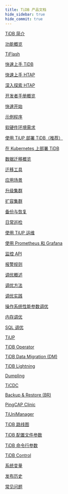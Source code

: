```yaml
---
title: TiDB 产品文档
hide_sidebar: true
hide_commit: true
---
```


<LearningPathContainer platform="tidb" title="TiDB" subTitle="TiDB 是 PingCAP 公司自主设计、研发的开源分布式关系型数据库。您可以在这里查看概念介绍、操作指南、应用开发、参考等产品文档。">

<LearningPath label="了解" icon="cloud1">

[TiDB 简介](https://docs.pingcap.com/zh/tidb/v7.5/overview)

[功能概览](https://docs.pingcap.com/zh/tidb/v7.5/basic-features)

[TiFlash](https://docs.pingcap.com/zh/tidb/v7.5/tiflash-overview)

</LearningPath>

<LearningPath label="试用" icon="cloud5">

[快速上手 TiDB](https://docs.pingcap.com/zh/tidb/v7.5/quick-start-with-tidb)

[快速上手 HTAP](https://docs.pingcap.com/zh/tidb/v7.5/quick-start-with-htap)

[深入探索 HTAP](https://docs.pingcap.com/zh/tidb/v7.5/explore-htap)

</LearningPath>

<LearningPath label="开发" icon="doc8">

[开发者手册概览](https://docs.pingcap.com/zh/tidb/v7.5/dev-guide-overview)

[快速开始](https://docs.pingcap.com/zh/tidb/v7.5/dev-guide-build-cluster-in-cloud)

[示例程序](https://docs.pingcap.com/zh/tidb/v7.5/dev-guide-sample-application-java-spring-boot)

</LearningPath>

<LearningPath label="部署" icon="deploy">

[软硬件环境需求](https://docs.pingcap.com/zh/tidb/v7.5/hardware-and-software-requirements)

[使用 TiUP 部署 TiDB（推荐）](https://docs.pingcap.com/zh/tidb/v7.5/production-deployment-using-tiup)

[在 Kubernetes 上部署 TiDB](https://docs.pingcap.com/zh/tidb-in-kubernetes/stable)

</LearningPath>

<LearningPath label="迁移" icon="cloud3">

[数据迁移概览](https://docs.pingcap.com/zh/tidb/v7.5/migration-overview)

[迁移工具](https://docs.pingcap.com/zh/tidb/v7.5/migration-tools)

[应用场景](https://docs.pingcap.com/zh/tidb/v7.5/migrate-aurora-to-tidb)

</LearningPath>

<LearningPath label="运维" icon="maintain">

[升级集群](https://docs.pingcap.com/zh/tidb/v7.5/upgrade-tidb-using-tiup)

[扩容集群](https://docs.pingcap.com/zh/tidb/v7.5/scale-tidb-using-tiup)

[备份与恢复](https://docs.pingcap.com/zh/tidb/v7.5/backup-and-restore-overview)

[日常巡检](https://docs.pingcap.com/zh/tidb/v7.5/daily-check)

[使用 TiUP 运维](https://docs.pingcap.com/zh/tidb/v7.5/maintain-tidb-using-tiup)

</LearningPath>

<LearningPath label="监控" icon="cloud6">

[使用 Prometheus 和 Grafana](https://docs.pingcap.com/zh/tidb/v7.5/tidb-monitoring-framework)

[监控 API](https://docs.pingcap.com/zh/tidb/v7.5/tidb-monitoring-api)

[报警规则](https://docs.pingcap.com/zh/tidb/v7.5/alert-rules)

</LearningPath>

<LearningPath label="调优" icon="tidb-cloud-tune">

[调优概述](https://docs.pingcap.com/zh/tidb/v7.5/performance-tuning-overview)

[调优方法](https://docs.pingcap.com/zh/tidb/v7.5/performance-tuning-methods)

[调优实践](https://docs.pingcap.com/zh/tidb/v7.5/performance-tuning-practices)

[操作系统性能参数调优](https://docs.pingcap.com/zh/tidb/v7.5/tune-operating-system)

[内存调优](https://docs.pingcap.com/zh/tidb/v7.5/configure-memory-usage)

[SQL 调优](https://docs.pingcap.com/zh/tidb/v7.5/sql-tuning-overview)

</LearningPath>

<LearningPath label="工具" icon="doc7">

[TiUP](https://docs.pingcap.com/zh/tidb/v7.5/tiup-overview)

[TiDB Operator](https://docs.pingcap.com/zh/tidb/v7.5/tidb-operator-overview)

[TiDB Data Migration (DM)](https://docs.pingcap.com/zh/tidb/v7.5/dm-overview)

[TiDB Lightning](https://docs.pingcap.com/zh/tidb/v7.5/tidb-lightning-overview)

[Dumpling](https://docs.pingcap.com/zh/tidb/v7.5/dumpling-overview)

[TiCDC](https://docs.pingcap.com/zh/tidb/v7.5/ticdc-overview)

[Backup & Restore (BR)](https://docs.pingcap.com/zh/tidb/v7.5/backup-and-restore-overview)

[PingCAP Clinic](https://docs.pingcap.com/zh/tidb/v7.5/clinic-introduction)

[TiUniManager](https://docs.pingcap.com/zh/tidb/v7.5/tiunimanager-overview)

</LearningPath>

<LearningPath label="参考" icon="cloud-dev">

[TiDB 路线图](https://docs.pingcap.com/zh/tidb/dev/tidb-roadmap)

[TiDB 配置文件参数](https://docs.pingcap.com/zh/tidb/v7.5/tidb-configuration-file)

[TiDB 命令行参数](https://docs.pingcap.com/zh/tidb/v7.5/command-line-flags-for-tidb-configuration)

[TiDB Control](https://docs.pingcap.com/zh/tidb/v7.5/tidb-control)

[系统变量](https://docs.pingcap.com/zh/tidb/v7.5/system-variables)

[发布历史](https://docs.pingcap.com/zh/tidb/v7.5/release-notes)

[常见问题](https://docs.pingcap.com/zh/tidb/v7.5/faq-overview)

</LearningPath>

</LearningPathContainer>
